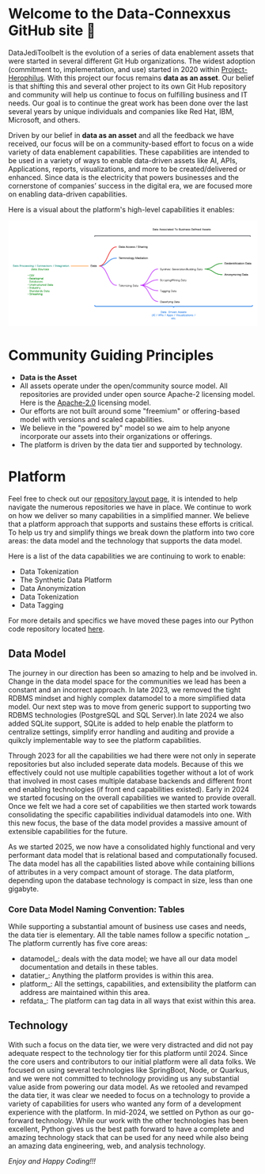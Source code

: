 # Welcome to the Data-Connexxus GitHub site 👋
DataJediToolbelt is the evolution of a series of data enablement assets that were started in several different Git Hub organizations. The 
widest adoption (commitment to, implementation, and use) started in 2020 within [Project-Herophilus](https://github.com/Project-Herophilus/). 
With this project our focus remains <b>data as an asset</b>. Our belief is that shifting this 
and several other project to its own Git Hub repository and community will help 
us continue to focus on fulfilling business and IT needs. Our goal is to continue 
the great work has been done over the last several years by unique individuals 
and companies like Red Hat, IBM, Microsoft, and others.

Driven by our belief in <b>data as an asset</b> and all the feedback we have received, our focus will be on a community-based effort to focus on a wide 
variety of data enablement capabilities. These capabilities are intended to be used in a variety of ways to enable data-driven assets like AI, APIs, Applications, 
reports, visualizations, and more to be created/delivered or enhanced. Since data is the electricity that powers businesses and the cornerstone of companies’ 
success in the digital era, we are focused more on enabling data-driven capabilities.

Here is a visual about the platform's high-level capabilities it enables:

![Capabilities](Data-Jedi-Toolbelt.png)

# Community Guiding Principles

* <b> Data is the Asset </b>
* All assets operate under the open/community source model. All repositories are provided under open source
  Apache-2 licensing model. Here is the <a href="https://opensource.org/licenses/Apache-2.0" target="_blank">Apache-2.0</a> licensing
  model.
* Our efforts are not built around some "freemium" or offering-based model with versions and scaled capabilities.
* We believe in the "powered by" model so we aim to help anyone incorporate our assets into their organizations or offerings.
* The platform is driven by the data tier and supported by technology.

# Platform
Feel free to check out our [repository layout page](https://github.com/Data-Connexxus/.github/blob/main/profile/RepositoryLayout.md), it
is intended to help navigate the numerous repositories we have in place. We continue to work
on how we deliver so many capabilities in a simplified manner. We believe that a platform 
approach that supports and sustains these efforts is critical.  To help us try and simplify 
things we break down the platform into two core areas: the data model and the 
technology that supports the data model. 

Here is a list of the data capabilities we are continuing to work to enable:

+ Data Tokenization
+ The Synthetic Data Platform
+ Data Anonymization
+ Data Tokenization
+ Data Tagging

For more details and specifics we have moved these pages into our Python code repository located
[here](https://github.com/Data-Connexxus/Code-Platform).

## Data Model
The journey in our direction has been so amazing to help and be involved in. Change in the 
data model space for the communities we lead has been a constant and an incorrect approach.
In late 2023, we removed the tight RDBMS mindset and highly complex datamodel 
to a more simplified data model. Our next step was to move from generic support 
to supporting two RDBMS technologies (PostgreSQL and SQL Server).In late 2024 we also
added SQLite support, SQLite is added to help enable the platform to centralize settings,
simplify error handling and auditing and provide a quikcly implementable way to see the platform
capabilities.

Through 2023 for all the capabilities we had there were not only in seperate repositories but also
included seperate data models. Because of this we effectively could not use multiple 
capabilities together without a lot of work that involved in most cases multiple database 
backends and different front end enabling technologies (if front end capabilities existed). 
Early in 2024 we started focusing on the overall capabilities we wanted to provide overall. 
Once we felt we had a core set of capabilities we then started work towards consolidating 
the specific capabilities individual datamodels into one. With this new focus, the base of 
the data model provides a massive amount of extensible capabilities for the future.

As we started 2025, we now have a consolidated highly functional and very performant data 
model that is relational based and computationally focused. The data model has all the 
capabilities listed above while containing billions of attributes in a very compact amount of 
storage. The data platform, depending upon the database technology is compact in size, less
than one gigabyte. 

### Core Data Model Naming Convention: Tables
While supporting a substantial amount of business use cases and needs, the data tier is elementary.
All the table names follow a specific notation <core area>_<capability>. The platform currently 
has five core areas:
- datamodel_<capability>: deals with the data model; we have all our data model documentation and details in these tables.
- datatier_<capability>: Anything the platform provides is within this area.
- platform_<capability>: All the settings, capabilities, and extensibility the platform can address are maintained within this area.
- refdata_<capability>: The platform can tag data in all ways that exist within this area.

## Technology
With such a focus on the data tier, we were very distracted and did not pay adequate respect to the technology tier for this 
platform until 2024. Since the core users and contributors to our initial platform were 
all data folks. We focused on using several technologies like SpringBoot, Node, or Quarkus, and we were not committed to 
technology providing us any substantial value aside from powering our data model. As we retooled and revamped the data tier, 
it was clear we needed to focus on a technology to provide a variety of capabilities for 
users who wanted any form of a development experience with the platform. In mid-2024, we 
settled on Python as our go-forward technology. While our work with the other technologies has been excellent, Python 
gives us the best path forward to have a complete and amazing technology stack that can 
be used for any need while also being an amazing data engineering, web, and analysis technology.

*Enjoy and Happy Coding!!!*

<!--

**Here are some ideas to get you started:**

🙋‍♀️ A short introduction - what is your organization all about?
🌈 Contribution guidelines - how can the community get involved?
👩‍💻 Useful resources - where can the community find your docs? Is there anything else the community should know?
🍿 Fun facts - what does your team eat for breakfast?
🧙 Remember, you can do mighty things with the power of [Markdown](https://docs.github.com/github/writing-on-github/getting-started-with-writing-and-formatting-on-github/basic-writing-and-formatting-syntax)
-->
